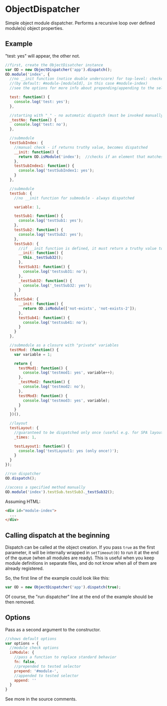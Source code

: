 # ObjectDispatcher
Simple object module dispatcher. Performs a recursive loop over defined module(s) object properties.

## Example

"test: yes" will appear, the other not.

```js
//first, create the ObjectDisatcher instance
var OD = new ObjectDispatcher('app').dispatch();
OD.module('index', {
  //no __init function (notice double underscore) for top-level: checked if module with current moduleId exists
  //(by default: #module-[moduleId], in this case #module-index)
  //see the options for more info about prepending/appending to the selector

  test: function() {
    console.log('test: yes');
  },

  //starting with "_" - no automatic dispatch (must be invoked manually, e.g. in an __init function)
  _testNo: function() {
    console.log('test: no');
  },

  //submodule
  testSubIndex: {
    //manual check - if returns truthy value, becomes dispatched
    __init: function() {
      return OD.isModule('index');  //checks if an element that matches "#module-index" selector exists
    },
    testSubIndex1: function() {
      console.log('testSubIndex1: yes');
    }
  },

  //submodule
  testSub: {
    //no __init function for submodule - always dispatched

    variable: 1,

    testSub1: function() {
      console.log('testSub1: yes');
    },
    testSub2: function() {
      console.log('testSub2: yes');
    },
    testSub3: {
      //if __init function is defined, it must return a truthy value to perform dispatching
      __init: function() {
        this._testSub32();
      },
      testSub31: function() {
        console.log('testsub31: no');
      },
      _testSub32: function() {
        console.log('_testSub32: yes');
      }
    },
    testSub4: {
      __init: function() {
        return OD.isModule(['not-exists', 'not-exists-2']);
      },
      testSub41: function() {
        console.log('testsub41: no');
      }
    }
  },

  //submodule as a closure with "private" variables
  testMod: (function() {
    var variable = 1;

    return {
      testMod1: function() {
        console.log('testmod1: yes', variable++);
      },
      _testMod2: function() {
        console.log('testmod2: no');
      },
      testMod3: function() {
        console.log('testmod3: yes', variable);
      }
    }
  })(),

  //layout
  testLayout: {
    //guaranteed to be dispatched only once (useful e.g. for SPA layout common code)
    _times: 1,

    testLayout1: function() {
      console.log('testLayout1: yes (only once!)');
    }
  }  
});

//run dispatcher
OD.dispatch();

//access a specified method manually
OD.module('index').testSub.testSub3._testSub32();
```

Assuming HTML:

```html
<div id="module-index">
  ...
</div>
```

## Calling dispatch at the beginning

Dispatch can be called at the object creation. If you pass `true` as the first parameter, it will be internally wrapped in `setTimeout(0)` to run it at the end of the queue (when all modules are ready). This is useful when you keep module definitions in separate files, and do not know when all of them are already registered.

So, the first line of the example could look like this:

```js
var OD = new ObjectDispatcher('app').dispatch(true);
```

Of course, the "run dispatcher" line at the end of the example should be then removed.


## Options

Pass as a second argument to the constructor.

```js
//shows default options
var options = {
  //module check options
  isModule: {
    //pass a function to replace standard behavior
    fn: false,
    //prepended to tested selector
    prepend: '#module-',
    //appended to tested selector
    append: ''
  }
}
```

See more in the source comments.